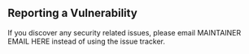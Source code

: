 
## Reporting a Vulnerability

If you discover any security related issues, please email MAINTAINER EMAIL HERE instead of using the issue tracker.
